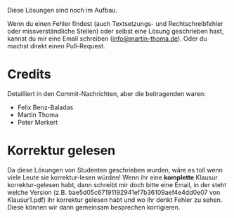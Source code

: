 Diese Lösungen sind noch im Aufbau.

Wenn du einen Fehler findest (auch Textsetzungs- und Rechtschreibfehler
oder missverständliche Stellen) 
oder selbst eine Lösung geschrieben hast, kannst du mir eine Email
schreiben (info@martin-thoma.de). Oder du machst direkt einen Pull-Request.

Credits
=======
Detailliert in den Commit-Nachrichten, aber die beitragenden waren:

* Felix Benz-Baladas
* Martin Thoma
* Peter Merkert

Korrektur gelesen
=================
Da diese Lösungen von Studenten geschrieben wurden, wäre es toll
wenn viele Leute sie korrektur-lesen würden!
Wenn ihr eine **komplette** Klausur korrektur-gelesen habt, dann schreibt
mir doch bitte eine Email, in der steht welche Version (z.B. bae5d05c67191192941ef7b36109aef4e4dd0e07 von Klausur1.pdf)
ihr korrektur gelesen habt und wo ihr denkt Fehler zu sehen. Diese
können wir dann gemeinsam besprechen korrigieren.
